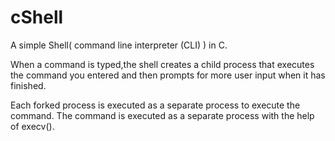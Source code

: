 # cShell
A simple Shell( command line interpreter (CLI) ) in C.

When a command is typed,the shell creates a child process that executes the command you entered and then prompts for more user input when it has finished.

Each forked process is executed as a separate process to execute the command. The command is executed as a separate process with the help of execv().


